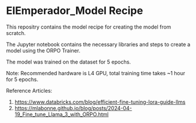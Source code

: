 <h1 style="font-size: 2em;"> ElEmperador_Model Recipe </h1>


This repositry contains the model recipe for creating the model from scratch. 

The Jupyter notebook contains the necessary libraries and steps to create a model using the ORPO Trainer. 

The model was trained on the dataset for 5 epochs.


Note: Recommended hardware is L4 GPU, total training time takes ~1 hour for 5 epochs.

Reference Articles: 
1) https://www.databricks.com/blog/efficient-fine-tuning-lora-guide-llms
2) https://mlabonne.github.io/blog/posts/2024-04-19_Fine_tune_Llama_3_with_ORPO.html



